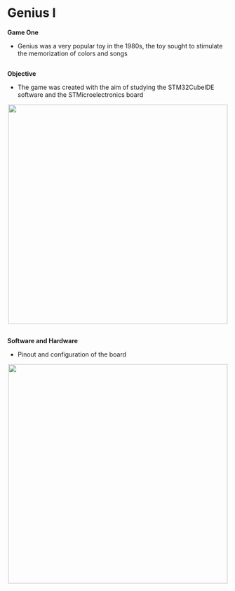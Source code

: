 # Genius I
**Game One**
* Genius was a very popular toy in the 1980s, the toy sought to stimulate the memorization of colors and songs

##
**Objective**
* The game was created with the aim of studying the STM32CubeIDE software and the STMicroelectronics board

<div align="center">
<img src="https://user-images.githubusercontent.com/79164935/191833561-5d5084db-3cee-43d7-b743-782c9a1dbcb9.jpg" width="500px" />
</div> 

##
**Software and Hardware**
* Pinout and configuration of the board

<div align="center">
<img src="https://user-images.githubusercontent.com/79164935/202506907-5eb2ff53-e69c-4464-ac96-a51dbb922666.png" width="500px" />
</div> 
